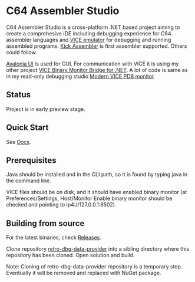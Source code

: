# C64 Assembler Studio
C64 Assembler Studio is a cross-platform .NET based project aiming to create a comprehesive IDE including debugging experience for C64 assembler languages and [VICE emulator](https://vice-emu.sourceforge.io/) for debugging and running assembled programs. [Kick Assembler](https://www.theweb.dk/KickAssembler/) is first assembler supported. Others could follow. 

[Avalonia UI](https://docs.avaloniaui.net/) is used for GUI. For communication with VICE it is using my other project [VICE Binary Monitor Bridge for .NET](https://github.com/MihaMarkic/vice-bridge-net). A lot of code is same as in my  read-only debugging studio [Modern VICE PDB monitor](https://github.com/MihaMarkic/modern-vice-pdb-monitor).

## Status
Project is in early preview stage.

## Quick Start

See [Docs](Docs/quick-start.md).

## Prerequisites
Java should be installed and in the CLI path, so it is found by typing java in the command line.

VICE files should be on disk, and it should have enabled binary monitor (at Preferences/Settings, Host/Monitor Enable binary monitor should be checked and pointing to ip4://127.0.0.1:6502).

## Building from source
For the latest binaries, check [Releases](Releases).

Clone repository [retro-dbg-data-provider](https://github.com/MihaMarkic/retro-dbg-data-provider) into a sibling directory where this repository has been cloned. Open solution and build.

Note: Cloning of retro-dbg-data-provider repository is a temporary step. Eventually it will be removed and replaced with NuGet package.